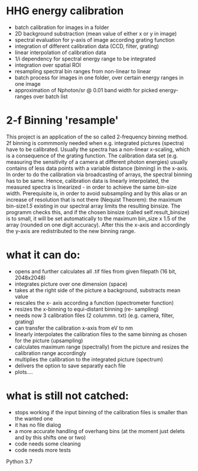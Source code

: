 # HHG energy calibration
- batch calibration for images in a folder
- 2D background substraction (mean value of either x or y in image)
- spectral evaluation for y-axis of image according grating function
- integration of different calibration data (CCD, filter, grating)
- linear interpolation of calibration data
- 1/i dependency for spectral energy range to be integrated
- integration over spatial ROI
- resampling spectral bin ranges from non-linear to linear
- batch process for images in one folder, over certain energy ranges in one image
- approximation of Nphoton/sr @ 0.01 band width for picked energy-ranges over batch list

# 2-f Binning 'resample'
This project is an application of the so called 2-frequency binning method.
2f binning is commmonly needed
when e.g. integrated pictures (spectra) have to be calibrated. Usually the spectra has 
a non-linear x-scaling, which is a consequence of the grating function. The calibration 
data set (e.g. measuring the sensitivity of a camera at different photon energies) usually
contains of less data points with a variable distance (binning) in the x-axis. 
In order to do the calibration via broadcasting of arrays, the spectral binning has to be
same. Hence, calibration data is linearly interpolated, the measured spectra is linearized - 
in order to achieve the same bin-size width.
Prerequisite is, in order to avoid subsampling and by this alias or an increase of
resolution that is not there (Nequist Theorem): the maximum bin-size*1.5* existing in our spectral array limits the resulting
binsize. The programm checks this, and if the chosen binsize (called self.result_binsize)
is to small, it will be set automatically to the maximum bin_size x 1.5 of the array (rounded on one digit accuracy).
After this the x-axis and accordingly the y-axis are redistributed to the new binning range.


# what it can do:

- opens and further calculates all .tif files from given filepath (16 bit, 2048x2048) 
- integrates picture over one dimension (space)
- takes at the right side of the picture a background, substracts mean value
- rescales the x- axis according a function (spectrometer function)
- resizes the x-binning to equi-distant binning (re- sampling)
- needs now 3 calibration files (2 colummn. txt) (e.g. camera, filter, grating)
- can transfer the calibration x-axis from eV to nm
- linearly interpolates the calibration files to the same binning as chosen for the picture (upsampling)
- calculates maximum range (spectrally) from the picture and resizes the calibration range accordingly
- multiplies the calibration to the integrated picture (spectrum)
- delivers the option to save separatly each file
- plots....


# what is still not catched:
- stops working if the input binning of the calibration files is smaller than the wanted one
- it has no file dialog
- a more accurate handling of overhang bins (at the moment just delets and by this shifts one or two)
- code needs some cleaning
- code needs more tests



Python 3.7
